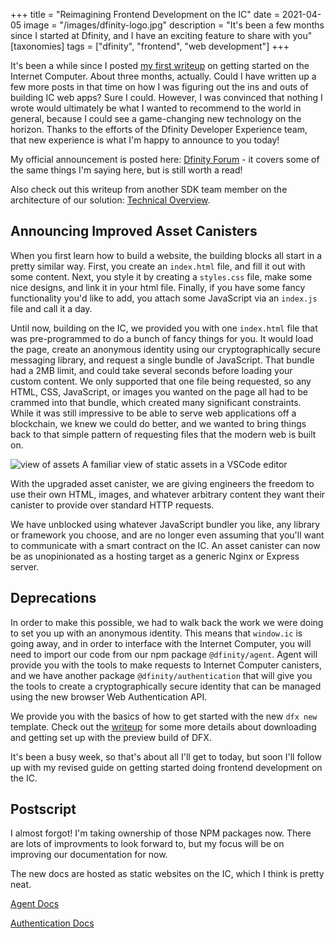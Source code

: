 +++
title = "Reimagining Frontend Development on the IC"
date = 2021-04-05
image = "/images/dfinity-logo.jpg"
description = "It's been a few months since I started at Dfinity, and I have an exciting feature to share with you"
[taxonomies]
tags = ["dfinity", "frontend", "web development"]
+++

It's been a while since I posted [my first writeup](/blog/dfinity/getting-started-frontend) on getting started on the Internet Computer. About three months, actually. Could I have written up a few more posts in that time on how I was figuring out the ins and outs of building IC web apps? Sure I could. However, I was convinced that nothing I wrote would ultimately be what I wanted to recommend to the world in general, because I could see a game-changing new technology on the horizon. Thanks to the efforts of the Dfinity Developer Experience team, that new experience is what I'm happy to announce to you today!

My official announcement is posted here: [Dfinity Forum](https://forum.dfinity.org/t/preview-improved-asset-canisters/2387) - it covers some of the same things I'm saying here, but is still worth a read!

Also check out this writeup from another SDK team member on the architecture of our solution: [Technical Overview](https://medium.com/dfinity/a-technical-overview-of-the-internet-computer-f57c62abc20f).

## Announcing Improved Asset Canisters

When you first learn how to build a website, the building blocks all start in a pretty similar way. First, you create an `index.html` file, and fill it out with some content. Next, you style it by creating a `styles.css` file, make some nice designs, and link it in your html file. Finally, if you have some fancy functionality you'd like to add, you attach some JavaScript via an `index.js` file and call it a day.

Until now, building on the IC, we provided you with one `index.html` file that was pre-programmed to do a bunch of fancy things for you. It would load the page, create an anonymous identity using our cryptographically secure messaging library, and request a single bundle of JavaScript. That bundle had a 2MB limit, and could take several seconds before loading your custom content. We only supported that one file being requested, so any HTML, CSS, JavaScript, or images you wanted on the page all had to be crammed into that bundle, which created many significant constraints. While it was still impressive to be able to serve web applications off a blockchain, we knew we could do better, and we wanted to bring things back to that simple pattern of requesting files that the modern web is built on.

![view of assets](/file-structure.png)
A familiar view of static assets in a VSCode editor

With the upgraded asset canister, we are giving engineers the freedom to use their own HTML, images, and whatever arbitrary content they want their canister to provide over standard HTTP requests.

We have unblocked using whatever JavaScript bundler you like, any library or framework you choose, and are no longer even assuming that you'll want to communicate with a smart contract on the IC. An asset canister can now be as unopinionated as a hosting target as a generic Nginx or Express server.

## Deprecations

In order to make this possible, we had to walk back the work we were doing to set you up with an anonymous identity. This means that `window.ic` is going away, and in order to interface with the Internet Computer, you will need to import our code from our npm package `@dfinity/agent`. Agent will provide you with the tools to make requests to Internet Computer canisters, and we have another package `@dfinity/authentication` that will give you the tools to create a cryptographically secure identity that can be managed using the new browser Web Authentication API.

We provide you with the basics of how to get started with the new `dfx new` template. Check out the [writeup](https://www.notion.so/Announcing-Improved-Asset-Canisters-7b5815f6ca46461dae4b7f22501f4e39) for some more details about downloading and getting set up with the preview build of DFX.

It's been a busy week, so that's about all I'll get to today, but soon I'll follow up with my revised guide on getting started doing frontend development on the IC.

## Postscript

I almost forgot! I'm taking ownership of those NPM packages now. There are lots of improvments to look forward to, but my focus will be on improving our documentation for now.

The new docs are hosted as static websites on the IC, which I think is pretty neat.

[Agent Docs](https://peacock.dev/agent-docs)

[Authentication Docs](https://peacock.dev/authentication-docs)

